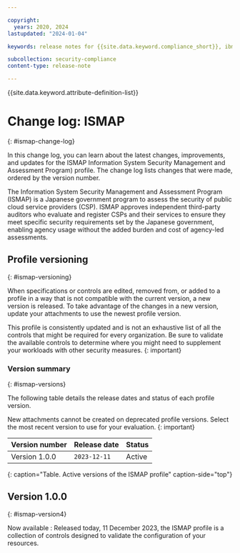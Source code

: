 ```yaml
---

copyright:
  years: 2020, 2024
lastupdated: "2024-01-04"

keywords: release notes for {{site.data.keyword.compliance_short}}, ibm security best practices, profile changes, enhancements, fixes, improvements

subcollection: security-compliance
content-type: release-note

---
```


{{site.data.keyword.attribute-definition-list}}

# Change log: ISMAP
{: #ismap-change-log}

In this change log, you can learn about the latest changes, improvements, and updates for the ISMAP  Information System Security Management and Assessment Program) profile. The change log lists changes that were made, ordered by the version number.

The Information System Security Management and Assessment Program (ISMAP) is a Japanese government program to assess the security of public cloud service providers (CSP). ISMAP approves independent third-party auditors who evaluate and register CSPs and their services to ensure they meet specific security requirements set by the Japanese government, enabling agency usage without the added burden and cost of agency-led assessments.

## Profile versioning
{: #ismap-versioning}

When specifications or controls are edited, removed from, or added to a profile in a way that is not compatible with the current version, a new version is released. To take advantage of the changes in a new version, update your attachments to use the newest profile version.

This profile is consistently updated and is not an exhaustive list of all the controls that might be required for every organization. Be sure to validate the available controls to determine where you might need to supplement your workloads with other security measures.
{: important}


### Version summary
{: #ismap-versions}

The following table details the release dates and status of each profile version.

New attachments cannot be created on deprecated profile versions. Select the most recent version to use for your evaluation.
{: important}

| Version number | Release date | Status |
|:---------------|:-------------|:-------|
| Version 1.0.0 | `2023-12-11` | Active |
{: caption="Table. Active versions of the ISMAP profile" caption-side="top"}


## Version 1.0.0
{: #ismap-version4}

Now available
:   Released today, 11 December 2023, the ISMAP profile is a collection of controls designed to validate the configuration of your resources.
